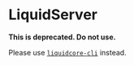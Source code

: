 # LiquidServer

**This is deprecated.  Do not use.**

Please use [`liquidcore-cli`](https://github.com/LiquidPlayer/liquidcore-cli) instead.
